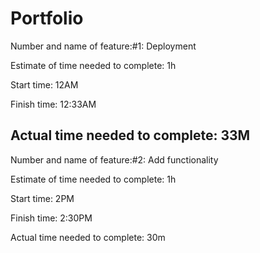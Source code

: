 # Portfolio

Number and name of feature:#1: Deployment 

Estimate of time needed to complete: 1h

Start time: 12AM

Finish time: 12:33AM

Actual time needed to complete: 33M 
----------------------------------------------------------------------------

Number and name of feature:#2: Add functionality

Estimate of time needed to complete: 1h

Start time: 2PM

Finish time: 2:30PM

Actual time needed to complete: 30m
